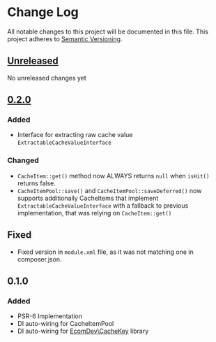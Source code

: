 # Change Log
All notable changes to this project will be documented in this file.
This project adheres to [Semantic Versioning](http://semver.org/).

## [Unreleased]
No unreleased changes yet

## [0.2.0]
### Added
- Interface for extracting raw cache value `ExtractableCacheValueInterface`

### Changed
- `CacheItem::get()` method now ALWAYS returns `null` when `isHit()` returns false. 
- `CacheItemPool::save()` and `CacheItemPool::saveDeferred()` now supports additionally CacheItems that implement `ExtractableCacheValueInterface` with a fallback to previous implementation, that was relying on `CacheItem::get()` 

## Fixed
- Fixed version in `module.xml` file, as it was not matching one in composer.json.

## 0.1.0
### Added
- PSR-6 Implementation
- DI auto-wiring for CacheItemPool
- DI auto-wiring for [EcomDev\CacheKey](https://github.com/EcomDev/CacheKey) library

[Unreleased]: https://github.com/EcomDev/magento-psr6-bridge/compare/0.2.0...HEAD
[0.2.0]: https://github.com/EcomDev/magento-psr6-bridge/compare/0.1.0...0.2.0
